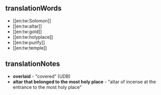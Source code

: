 ## translationWords

* [[en:tw:Solomon]]
* [[en:tw:altar]]
* [[en:tw:gold]]
* [[en:tw:holyplace]]
* [[en:tw:purify]]
* [[en:tw:temple]]

## translationNotes

* **overlaid** - "covered" (UDB)
* **altar that belonged to the most holy place** - "altar of incense at the entrance to the most holy place"
